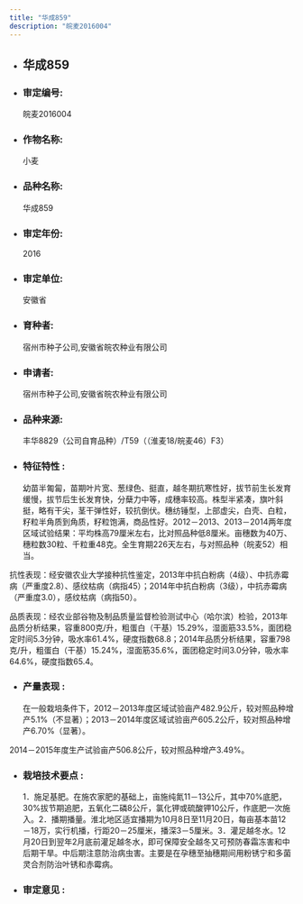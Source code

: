 ```yaml
---
title: "华成859"
description: "皖麦2016004"
---
```

* ## 华成859
* ###  审定编号:  
   皖麦2016004

*  ### 作物名称:  
   小麦

*   ###  品种名称: 
    华成859

*   ### 审定年份: 
    2016

*   ### 审定单位:  
    安徽省

*   ### 育种者:  
    宿州市种子公司,安徽省皖农种业有限公司

*   ### 申请者:  
    宿州市种子公司,安徽省皖农种业有限公司

*   ### 品种来源:  
    丰华8829（公司自育品种）/T59（（淮麦18/皖麦46）F3）


*   ### 特征特性 : 
    幼苗半匍匐，苗期叶片宽、葱绿色、挺直，越冬期抗寒性好，拔节前生长发育缓慢，拔节后生长发育快，分蘖力中等，成穗率较高。株型半紧凑，旗叶斜挺，略有干尖，茎干弹性好，较抗倒伏。穗纺锤型，上部虚尖，白壳、白粒，籽粒半角质到角质，籽粒饱满，商品性好。2012－2013、2013－2014两年度区域试验结果：平均株高79厘米左右，比对照品种低8厘米。亩穗数为40万、穗粒数30粒、千粒重48克。全生育期226天左右，与对照品种（皖麦52）相当。
抗性表现：经安徽农业大学接种抗性鉴定，2013年中抗白粉病（4级）、中抗赤霉病（严重度2.8）、感纹枯病（病指45）；2014年中抗白粉病（3级），中抗赤霉病（严重度3.0），感纹枯病（病指50）。
品质表现：经农业部谷物及制品质量监督检验测试中心（哈尔滨）检验，2013年品质分析结果，容重800克/升，粗蛋白（干基）15.29%，湿面筋33.5%，面团稳定时间5.3分钟，吸水率61.4%，硬度指数68.8；2014年品质分析结果，容重798克/升，粗蛋白（干基）15.24%，湿面筋35.6%，面团稳定时间3.0分钟，吸水率64.6%，硬度指数65.4。


*   ### 产量表现 : 
    在一般栽培条件下，2012－2013年度区域试验亩产482.9公斤，较对照品种增产5.1%（不显著）；2013－2014年度区域试验亩产605.2公斤，较对照品种增产6.70%（显著）。
2014－2015年度生产试验亩产506.8公斤，较对照品种增产3.49%。


*   ### 栽培技术要点 : 
    1．施足基肥。在施农家肥的基础上，亩施纯氮11－13公斤，其中70%底肥，30%拔节期追肥，五氧化二磷8公斤，氯化钾或硫酸钾10公斤，作底肥一次施入。2．播期播量。淮北地区适宜播期为10月8日至11月20日，每亩基本苗12－18万，实行机播，行距20－25厘米，播深3－5厘米。3．灌足越冬水。12月20日到翌年2月底前灌足越冬水，即可保障安全越冬又可预防春霜冻害和中后期干旱。中后期注意防治病虫害。主要是在孕穗至抽穗期间用粉锈宁和多菌灵合剂防治叶锈和赤霉病。


*   ### 审定意见 : 
    
